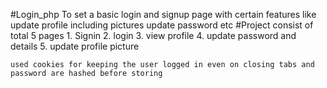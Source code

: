 #Login_php
To set a basic login and signup page with certain features like update profile including pictures update password etc
#Project consist of total 5 pages
    1. Signin
    2. login
    3. view profile
    4. update password and details
    5. update profile picture

    used cookies for keeping the user logged in even on closing tabs and password are hashed before storing 
